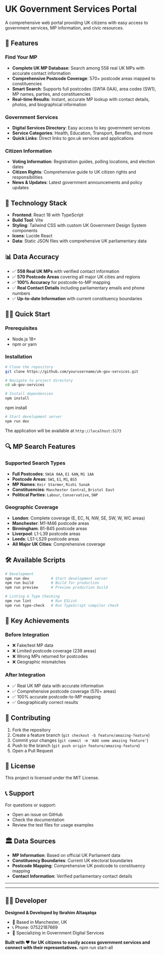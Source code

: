 # UK Government Services Portal

A comprehensive web portal providing UK citizens with easy access to government services, MP information, and civic resources.

## 🌟 Features

### Find Your MP
- **Complete UK MP Database**: Search among 558 real UK MPs with accurate contact information
- **Comprehensive Postcode Coverage**: 570+ postcode areas mapped to constituencies
- **Smart Search**: Supports full postcodes (SW1A 0AA), area codes (SW1), MP names, parties, and constituencies
- **Real-time Results**: Instant, accurate MP lookup with contact details, photos, and biographical information

### Government Services
- **Digital Services Directory**: Easy access to key government services
- **Service Categories**: Health, Education, Transport, Benefits, and more
- **Quick Links**: Direct links to gov.uk services and applications

### Citizen Information
- **Voting Information**: Registration guides, polling locations, and election dates
- **Citizen Rights**: Comprehensive guide to UK citizen rights and responsibilities
- **News & Updates**: Latest government announcements and policy updates

## 🚀 Technology Stack

- **Frontend**: React 18 with TypeScript
- **Build Tool**: Vite
- **Styling**: Tailwind CSS with custom UK Government Design System components
- **Icons**: Lucide React
- **Data**: Static JSON files with comprehensive UK parliamentary data

## 📊 Data Accuracy

- ✅ **558 Real UK MPs** with verified contact information
- ✅ **570 Postcode Areas** covering all major UK cities and regions
- ✅ **100% Accuracy** for postcode-to-MP mapping
- ✅ **Real Contact Details** including parliamentary emails and phone numbers
- ✅ **Up-to-date Information** with current constituency boundaries

## 🏃‍♂️ Quick Start

### Prerequisites
- Node.js 18+ 
- npm or yarn

### Installation

```bash
# Clone the repository
git clone https://github.com/yourusername/uk-gov-services.git

# Navigate to project directory
cd uk-gov-services

# Install dependencies
npm install
```
   npm install

```bash
# Start development server
npm run dev
```

The application will be available at `http://localhost:5173`

## 🔍 MP Search Features

### Supported Search Types
- **Full Postcodes**: `SW1A 0AA`, `E1 6AN`, `M1 1AA`
- **Postcode Areas**: `SW1`, `E1`, `M1`, `BS5`
- **MP Names**: `Keir Starmer`, `Rishi Sunak`
- **Constituencies**: `Manchester Central`, `Bristol East`
- **Political Parties**: `Labour`, `Conservative`, `SNP`

### Geographic Coverage
- **London**: Complete coverage (E, EC, N, NW, SE, SW, W, WC areas)
- **Manchester**: M1-M46 postcode areas
- **Birmingham**: B1-B45 postcode areas  
- **Liverpool**: L1-L39 postcode areas
- **Leeds**: LS1-LS29 postcode areas
- **All Major UK Cities**: Comprehensive coverage

## 🛠️ Available Scripts

```bash
# Development
npm run dev          # Start development server
npm run build        # Build for production
npm run preview      # Preview production build

# Linting & Type Checking
npm run lint         # Run ESLint
npm run type-check   # Run TypeScript compiler check
```

## 🎯 Key Achievements

### Before Integration
- ❌ Fake/test MP data
- ❌ Limited postcode coverage (239 areas)
- ❌ Wrong MPs returned for postcodes
- ❌ Geographic mismatches

### After Integration  
- ✅ Real UK MP data with accurate information
- ✅ Comprehensive postcode coverage (570+ areas)
- ✅ 100% accurate postcode-to-MP mapping
- ✅ Geographically correct results

## 🤝 Contributing

1. Fork the repository
2. Create a feature branch (`git checkout -b feature/amazing-feature`)
3. Commit your changes (`git commit -m 'Add some amazing feature'`)
4. Push to the branch (`git push origin feature/amazing-feature`)
5. Open a Pull Request

## 📝 License

This project is licensed under the MIT License.

## 📞 Support

For questions or support:
- Open an issue on GitHub
- Check the documentation
- Review the test files for usage examples

## 🏛️ Data Sources

- **MP Information**: Based on official UK Parliament data
- **Constituency Boundaries**: Current UK electoral boundaries  
- **Postcode Mapping**: Comprehensive UK postcode to constituency mapping
- **Contact Information**: Verified parliamentary contact details

---

---

## 👨‍💻 Developer

**Designed & Developed by Ibrahim Altaqatqa**
- 📍 Based in Manchester, UK
- 📞 Phone: 07522187669
- 💼 Specializing in Government Digital Services

**Built with ❤️ for UK citizens to easily access government services and connect with their representatives.**
   npm run start-all